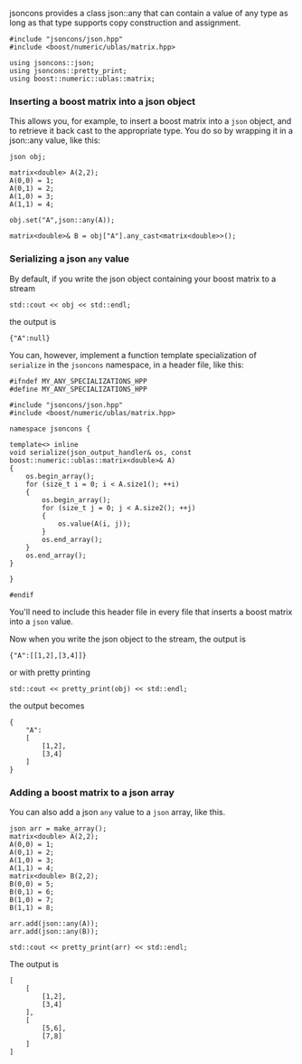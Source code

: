 jsoncons provides a class json::any that can contain a value of 
any type as long as that type supports copy construction and 
assignment.

    #include "jsoncons/json.hpp"
    #include <boost/numeric/ublas/matrix.hpp>

    using jsoncons::json;
    using jsoncons::pretty_print;
    using boost::numeric::ublas::matrix;

### Inserting a boost matrix into a json object

This allows you, for example, to insert a boost matrix into a `json` object, 
and to retrieve it back cast to the appropriate type. You do so by wrapping it in
a json::any value, like this:

    json obj;

    matrix<double> A(2,2);
    A(0,0) = 1;
    A(0,1) = 2;
    A(1,0) = 3;
    A(1,1) = 4;

    obj.set("A",json::any(A));

    matrix<double>& B = obj["A"].any_cast<matrix<double>>();

### Serializing a json `any` value
 
By default, if you write the json object containing your boost matrix to a stream

    std::cout << obj << std::endl;

the output is

    {"A":null}

You can, however, implement a function template specialization of `serialize` in 
the `jsoncons` namespace, in a header file, like this:

    #ifndef MY_ANY_SPECIALIZATIONS_HPP
    #define MY_ANY_SPECIALIZATIONS_HPP

    #include "jsoncons/json.hpp"
    #include <boost/numeric/ublas/matrix.hpp>

    namespace jsoncons {

    template<> inline 
    void serialize(json_output_handler& os, const boost::numeric::ublas::matrix<double>& A)
    {
        os.begin_array();
        for (size_t i = 0; i < A.size1(); ++i)
        {
            os.begin_array();
            for (size_t j = 0; j < A.size2(); ++j)
            {
                os.value(A(i, j));
            }
            os.end_array();
        }
        os.end_array();
    }

    }

    #endif

You'll need to include this header file in every file that inserts a boost matrix into a `json` value.

Now when you write the json object to the stream, the output is

    {"A":[[1,2],[3,4]]}

or with pretty printing

    std::cout << pretty_print(obj) << std::endl;

the output becomes    

    {
        "A":
        [
            [1,2],
            [3,4]
        ]
    }

### Adding a boost matrix to a json array

You can also add a json `any` value to a `json` array, like this. 

    json arr = make_array();
    matrix<double> A(2,2);
    A(0,0) = 1;
    A(0,1) = 2;
    A(1,0) = 3;
    A(1,1) = 4;
    matrix<double> B(2,2);
    B(0,0) = 5;
    B(0,1) = 6;
    B(1,0) = 7;
    B(1,1) = 8;

    arr.add(json::any(A));
    arr.add(json::any(B));

    std::cout << pretty_print(arr) << std::endl;

The output is

    [
        [
            [1,2],
            [3,4]
        ],
        [
            [5,6],
            [7,8]
        ]
    ]
